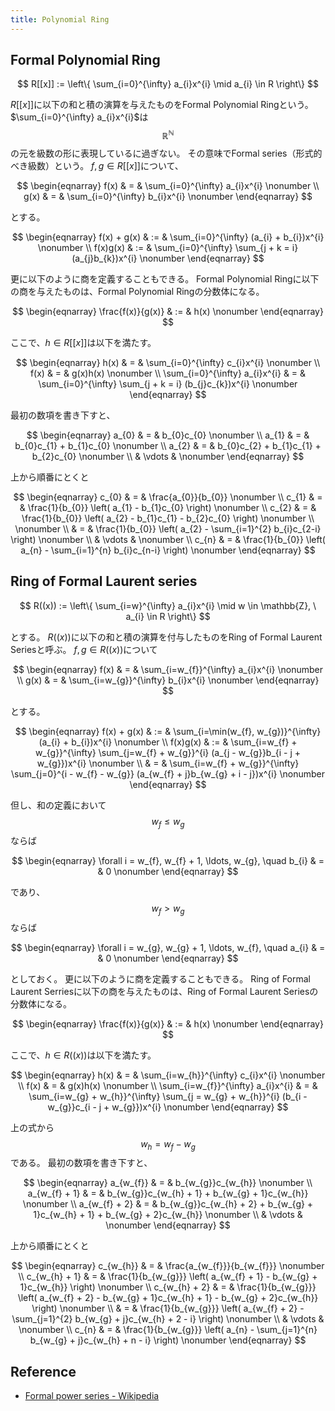 ```yaml
---
title: Polynomial Ring
---
```


## Formal Polynomial Ring

$$
    R[[x]]
    :=
    \left\{
        \sum_{i=0}^{\infty}
            a_{i}x^{i}
        \mid
        a_{i} \in R
    \right\}
$$

$R[[x]]$に以下の和と積の演算を与えたものをFormal Polynomial Ringという。
$\sum_{i=0}^{\infty} a_{i}x^{i}$は$$\mathbb{R}^{\mathbb{N}}$$の元を級数の形に表現しているに過ぎない。
その意味でFormal series（形式的べき級数）という。
$f, g \in R[[x]]$について、

$$
\begin{eqnarray}
    f(x)
    & = & 
        \sum_{i=0}^{\infty}
            a_{i}x^{i}
    \nonumber
    \\
    g(x)
    & = &
        \sum_{i=0}^{\infty}
            b_{i}x^{i}
    \nonumber
\end{eqnarray}
$$

とする。

$$
\begin{eqnarray}
    f(x) + g(x)
    & := &
        \sum_{i=0}^{\infty}
            (a_{i} + b_{i})x^{i}
    \nonumber
    \\
    f(x)g(x)
    & := &
        \sum_{i=0}^{\infty}
            \sum_{j + k = i}
                (a_{j}b_{k})x^{i}
    \nonumber
\end{eqnarray}
$$

更に以下のように商を定義することもできる。
Formal Polynomial Ringに以下の商を与えたものは、Formal Polynomial Ringの分数体になる。

$$
\begin{eqnarray}
    \frac{f(x)}{g(x)}
    & := &
        h(x)
    \nonumber
\end{eqnarray}
$$

ここで、$h \in R[[x]]$は以下を満たす。

$$
\begin{eqnarray}
    h(x)
    & = & 
        \sum_{i=0}^{\infty}
            c_{i}x^{i}
    \nonumber
    \\
    f(x)
    & = &
        g(x)h(x)
    \nonumber
    \\
    \sum_{i=0}^{\infty}
        a_{i}x^{i}
    & = &
        \sum_{i=0}^{\infty}
            \sum_{j + k = i}
                (b_{j}c_{k})x^{i}
    \nonumber
\end{eqnarray}
$$

最初の数項を書き下すと、

$$
\begin{eqnarray}
    a_{0}
    & = &
        b_{0}c_{0}
    \nonumber
    \\
    a_{1}
    & = &
        b_{0}c_{1}
        +
        b_{1}c_{0}
    \nonumber
    \\
    a_{2}
    & = &
        b_{0}c_{2}
        +
        b_{1}c_{1}
        +
        b_{2}c_{0}
    \nonumber
    \\
    & \vdots &
    \nonumber
\end{eqnarray}
$$

上から順番にとくと

$$
\begin{eqnarray}
    c_{0}
    & = &
        \frac{a_{0}}{b_{0}}
    \nonumber
    \\
    c_{1}
    & = &
        \frac{1}{b_{0}}
        \left(
            a_{1}
            -
            b_{1}c_{0}
        \right)
    \nonumber
    \\
    c_{2}
    & = &
        \frac{1}{b_{0}}
        \left(
            a_{2}
            -
            b_{1}c_{1}
            -
            b_{2}c_{0}
        \right)
    \nonumber
    \\
    \nonumber
    \\
    & = &
        \frac{1}{b_{0}}
        \left(
            a_{2}
            -
            \sum_{i=1}^{2}
            b_{i}c_{2-i}
        \right)
    \nonumber
    \\
    & \vdots &
    \nonumber
    \\
    c_{n}
    & = &
        \frac{1}{b_{0}}
        \left(
            a_{n}
            -
            \sum_{i=1}^{n}
            b_{i}c_{n-i}
        \right)
    \nonumber
\end{eqnarray}
$$

## Ring of Formal Laurent series

$$
    R((x))
    :=
    \left\{
        \sum_{i=w}^{\infty}
            a_{i}x^{i}
        \mid
        w \in \mathbb{Z},
        \
        a_{i} \in R
    \right\}
$$

とする。
$R((x))$に以下の和と積の演算を付与したものをRing of Formal Laurent Seriesと呼ぶ。
$f, g \in R((x))$について

$$
\begin{eqnarray}
    f(x)
    & = & 
        \sum_{i=w_{f}}^{\infty}
            a_{i}x^{i}
    \nonumber
    \\
    g(x)
    & = &
        \sum_{i=w_{g}}^{\infty}
            b_{i}x^{i}
    \nonumber
\end{eqnarray}
$$

とする。

$$
\begin{eqnarray}
    f(x) + g(x)
    & := &
        \sum_{i=\min(w_{f}, w_{g})}^{\infty}
            (a_{i} + b_{i})x^{i}
    \nonumber
    \\
    f(x)g(x)
    & := &
        \sum_{i=w_{f} + w_{g}}^{\infty}
            \sum_{j=w_{f} + w_{g}}^{i}
                (a_{j - w_{g}}b_{i - j + w_{g}})x^{i}
    \nonumber
    \\
    & = &
        \sum_{i=w_{f} + w_{g}}^{\infty}
            \sum_{j=0}^{i - w_{f} - w_{g}}
                (a_{w_{f} + j}b_{w_{g} + i - j})x^{i}
    \nonumber
\end{eqnarray}
$$

但し、和の定義において$$w_{f} \le w_{g}$$ならば

$$
\begin{eqnarray}
    \forall i = w_{f}, w_{f} + 1, \ldots, w_{g},
    \quad
    b_{i}
    & = & 
        0
    \nonumber
\end{eqnarray}
$$

であり、$$w_{f} > w_{g}$$ならば

$$
\begin{eqnarray}
    \forall i = w_{g}, w_{g} + 1, \ldots, w_{f},
    \quad
    a_{i}
    & = & 
        0
    \nonumber
\end{eqnarray}
$$

としておく。
更に以下のように商を定義することもできる。
Ring of Formal Laurent Serriesに以下の商を与えたものは、Ring of Formal Laurent Seriesの分数体になる。

$$
\begin{eqnarray}
    \frac{f(x)}{g(x)}
    & := &
        h(x)
    \nonumber
\end{eqnarray}
$$

ここで、$h \in R((x))$は以下を満たす。

$$
\begin{eqnarray}
    h(x)
    & = & 
        \sum_{i=w_{h}}^{\infty}
            c_{i}x^{i}
    \nonumber
    \\
    f(x)
    & = &
        g(x)h(x)
    \nonumber
    \\
    \sum_{i=w_{f}}^{\infty}
        a_{i}x^{i}
    & = &
        \sum_{i=w_{g} + w_{h}}^{\infty}
            \sum_{j = w_{g} + w_{h}}^{i}
                (b_{i - w_{g}}c_{i - j + w_{g}})x^{i}
    \nonumber
\end{eqnarray}
$$

上の式から$$w_{h} = w_{f} - w_{g}$$である。
最初の数項を書き下すと、

$$
\begin{eqnarray}
    a_{w_{f}}
    & = &
        b_{w_{g}}c_{w_{h}}
    \nonumber
    \\
    a_{w_{f} + 1}
    & = &
        b_{w_{g}}c_{w_{h} + 1}
        +
        b_{w_{g} + 1}c_{w_{h}}
    \nonumber
    \\
    a_{w_{f} + 2}
    & = &
        b_{w_{g}}c_{w_{h} + 2}
        +
        b_{w_{g} + 1}c_{w_{h} + 1}
        +
        b_{w_{g} + 2}c_{w_{h}}
    \nonumber
    \\
    & \vdots &
    \nonumber
\end{eqnarray}
$$

上から順番にとくと

$$
\begin{eqnarray}
    c_{w_{h}}
    & = &
        \frac{a_{w_{f}}}{b_{w_{f}}}
    \nonumber
    \\
    c_{w_{h} + 1}
    & = &
        \frac{1}{b_{w_{g}}}
        \left(
            a_{w_{f} + 1}
            -
            b_{w_{g} + 1}c_{w_{h}}
        \right)
    \nonumber
    \\
    c_{w_{h} + 2}
    & = &
        \frac{1}{b_{w_{g}}}
        \left(
            a_{w_{f} + 2}
            -
            b_{w_{g} + 1}c_{w_{h} + 1}
            -
            b_{w_{g} + 2}c_{w_{h}}
        \right)
    \nonumber
    \\
    & = &
        \frac{1}{b_{w_{g}}}
        \left(
            a_{w_{f} + 2}
            -
            \sum_{j=1}^{2}
                b_{w_{g} + j}c_{w_{h} + 2 - i}
        \right)
    \nonumber
    \\
    & \vdots &
    \nonumber
    \\
    c_{n}
    & = &
        \frac{1}{b_{w_{g}}}
        \left(
            a_{n}
            -
            \sum_{j=1}^{n}
                b_{w_{g} + j}c_{w_{h} + n - i}
        \right)
    \nonumber
\end{eqnarray}
$$


## Reference
* [Formal power series - Wikipedia](https://en.wikipedia.org/wiki/Formal_power_series)


